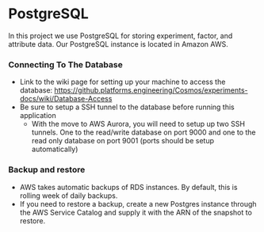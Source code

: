 # PostgreSQL

In this project we use PostgreSQL for storing experiment, factor, and attribute data. Our PostgreSQL instance is located in Amazon AWS.

### Connecting To The Database

* Link to the wiki page for setting up your machine to access the database: https://github.platforms.engineering/Cosmos/experiments-docs/wiki/Database-Access
* Be sure to setup a SSH tunnel to the database before running this application
    * With the move to AWS Aurora, you will need to setup up two SSH tunnels. One to the read/write database on port 9000 and one to the read only database on port 9001 (ports should be setup automatically)

### Backup and restore
* AWS takes automatic backups of RDS instances. By default, this is rolling week of daily backups.
* If you need to restore a backup, create a new Postgres instance through the AWS Service Catalog and supply it with the ARN of the snapshot to restore.
